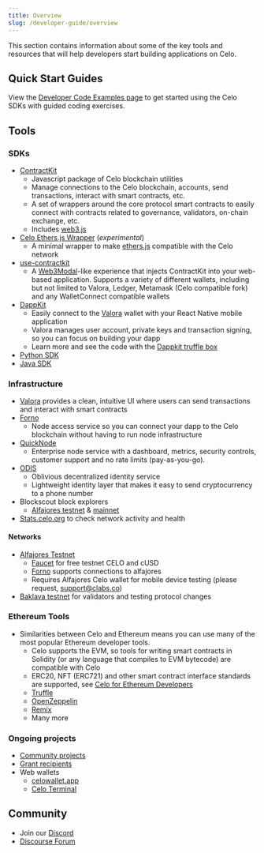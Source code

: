 ```yaml
---
title: Overview
slug: /developer-guide/overview
---
```


This section contains information about some of the key tools and resources that will help developers start building applications
on Celo.

## Quick Start Guides

View the [Developer Code Examples page](/developer-resources/start.md) to get started using the Celo SDKs with guided coding exercises.

## Tools

### SDKs

- [ContractKit](/developer-guide/contractkit)
  - Javascript package of Celo blockchain utilities
  - Manage connections to the Celo blockchain, accounts, send transactions, interact with smart contracts, etc.
  - A set of wrappers around the core protocol smart contracts to easily connect with contracts related to governance, validators, on-chain exchange, etc.
  - Includes [web3.js](https://web3js.readthedocs.io/en/v1.2.4/)
- [Celo Ethers.js Wrapper](https://github.com/celo-tools/celo-ethers-wrapper) (_experimental_)
  - A minimal wrapper to make [ethers.js](https://docs.ethers.io/v5/) compatible with the Celo network
- [use-contractkit](https://github.com/celo-tools/use-contractkit)
  - A [Web3Modal](https://web3modal.com/)-like experience that injects ContractKit into your web-based application. Supports a variety of different wallets, including but not limited to Valora, Ledger, Metamask (Celo compatible fork) and any WalletConnect compatible wallets
- [DappKit](/developer-guide/dappkit)
  - Easily connect to the [Valora](http://valoraapp.com/) wallet with your React Native mobile application
  - Valora manages user account, private keys and transaction signing, so you can focus on building your dapp
  - Learn more and see the code with the [Dappkit truffle box](https://github.com/critesjosh/celo-dappkit)
- [Python SDK](https://github.com/blaize-tech/celo-sdk-py)
- [Java SDK](https://github.com/blaize-tech/celo-sdk-java)

### Infrastructure

- [Valora](https://valoraapp.com/) provides a clean, intuitive UI where users can send transactions and interact with smart contracts
- [Forno](/developer-guide/forno)
  - Node access service so you can connect your dapp to the Celo blockchain without having to run node infrastructure
- [QuickNode](https://www.quicknode.com/chains/celo)
  - Enterprise node service with a dashboard, metrics, security controls, customer support and no rate limits (pay-as-you-go).
- [ODIS](/developer-resources/contractkit/odis.md)
  - Oblivious decentralized identity service
  - Lightweight identity layer that makes it easy to send cryptocurrency to a phone number
- Blockscout block explorers
  - [Alfajores testnet](http://alfajores-blockscout.celo-testnet.org/) & [mainnet](http://explorer.celo.org/)
- [Stats.celo.org](http://stats.celo.org) to check network activity and health

#### Networks

- [Alfajores Testnet](/getting-started/alfajores-testnet)
  - [Faucet](https://celo.org/developers/faucet) for free testnet CELO and cUSD
  - [Forno](forno/) supports connections to alfajores
  - Requires Alfajores Celo wallet for mobile device testing (please request, [support@clabs.co](mailto:support@clabs.co))
- [Baklava testnet](/getting-started/baklava-testnet) for validators and testing protocol changes

### Ethereum Tools

- Similarities between Celo and Ethereum means you can use many of the most popular Ethereum developer tools.
  - Celo supports the EVM, so tools for writing smart contracts in Solidity (or any language that compiles to EVM bytecode) are compatible with Celo
  - ERC20, NFT (ERC721) and other smart contract interface standards are supported, see [Celo for Ethereum Developers](developer-resources/celo-for-eth-devs.md)
  - [Truffle](https://www.trufflesuite.com/)
  - [OpenZeppelin](https://openzeppelin.com/)
  - [Remix](https://remix.ethereum.org/)
  - Many more

### Ongoing projects

- [Community projects](developer-resources/celo-dapp-gallery.md)
- [Grant recipients](https://celo.org/experience/grants/directory)
- Web wallets
  - [celowallet.app](https://celowallet.app)
  - [Celo Terminal](https://github.com/zviadm/celoterminal/)

## Community

- Join our [Discord](https://chat.celo.org)
- [Discourse Forum](https://forum.celo.org/)
